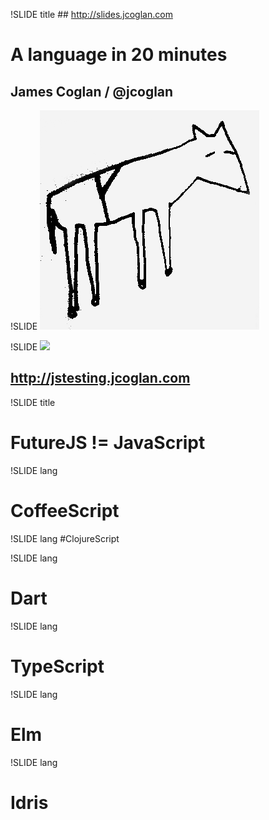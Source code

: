 !SLIDE title
## http://slides.jcoglan.com
# A language in 20 minutes
## James Coglan / @jcoglan

!SLIDE
![](horse.png)

!SLIDE
![](jstr.png)
## http://jstesting.jcoglan.com

!SLIDE title
# FutureJS != JavaScript

!SLIDE lang
# CoffeeScript

!SLIDE lang
#ClojureScript

!SLIDE lang
# Dart

!SLIDE lang
# TypeScript

!SLIDE lang
# Elm

!SLIDE lang
# Idris
